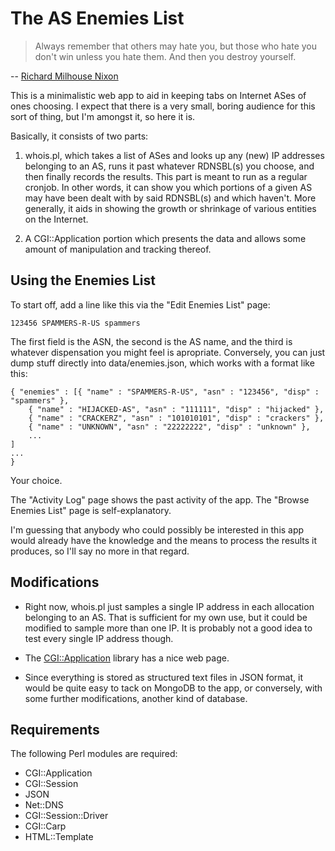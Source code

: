 # The AS Enemies List

> Always remember that others may hate you, but those who hate you don't win unless you hate them. And then you destroy yourself.

-- [Richard Milhouse Nixon](http://www.youtube.com/watch?v=1Ff1jxlVPEQ)

This is a minimalistic web app to aid in keeping tabs on Internet ASes of ones
choosing.  I expect that there is a very small, boring audience for this sort
of thing, but I'm amongst it, so here it is. 

Basically, it consists of two parts: 

1. whois.pl, which takes a list of ASes and looks up any (new) IP addresses
belonging to an AS, runs it past whatever RDNSBL(s) you choose, and then
finally records the results.  This part is meant to run as a regular cronjob.
In other words, it can show you which portions of a given AS may have been
dealt with by said RDNSBL(s) and which haven't. More generally, it aids in
showing the growth or shrinkage of various entities on the Internet.

2. A CGI::Application portion which presents the data and allows some amount
of manipulation and tracking thereof.

## Using the Enemies List

To start off, add a line like this via the "Edit Enemies List" page:

    123456 SPAMMERS-R-US spammers

The first field is the ASN, the second is the AS name, and the third is whatever
dispensation you might feel is apropriate.  Conversely, you can just dump stuff
directly into data/enemies.json, which works with a format like this:

    { "enemies" : [{ "name" : "SPAMMERS-R-US", "asn" : "123456", "disp" : "spammers" },
        { "name" : "HIJACKED-AS", "asn" : "111111", "disp" : "hijacked" },
        { "name" : "CRACKERZ", "asn" : "101010101", "disp" : "crackers" },
        { "name" : "UNKNOWN", "asn" : "22222222", "disp" : "unknown" }, 
        ... 
    ] 
    ...  
    }

Your choice. 

The "Activity Log" page shows the past activity of the app.  The "Browse
Enemies List" page is self-explanatory.

I'm guessing that anybody who could possibly be interested in this app would
already have the knowledge and the means to process the results it produces, so
I'll say no more in that regard.

## Modifications

- Right now, whois.pl just samples a single IP address in each allocation
 belonging to an AS.  That is sufficient for my own use, but it could be
modified to sample more than one IP.  It is probably not a good idea to test
every single IP address though.

- The [CGI::Application](http://cgi-app.org/) library has a nice web page.  

- Since everything is stored as structured text files in JSON format, it would be
quite easy to tack on MongoDB to the app, or conversely, with some further
modifications, another kind of database.

## Requirements

The following Perl modules are required:

- CGI::Application
- CGI::Session
- JSON
- Net::DNS
- CGI::Session::Driver
- CGI::Carp 
- HTML::Template
